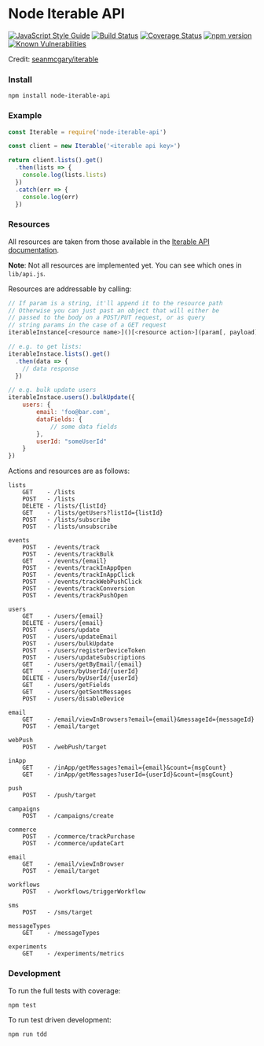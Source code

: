 # Node Iterable API
[![JavaScript Style Guide](https://img.shields.io/badge/code_style-standard-brightgreen.svg)](https://standardjs.com)
[![Build Status](https://travis-ci.org/geoffdutton/iterable-api.svg?branch=master)](https://travis-ci.org/geoffdutton/iterable-api)
[![Coverage Status](https://coveralls.io/repos/github/geoffdutton/iterable-api/badge.svg?branch=master)](https://coveralls.io/github/geoffdutton/iterable-api?branch=master)
[![npm version](https://badge.fury.io/js/node-iterable-api.svg)](https://badge.fury.io/js/node-iterable-api)
[![Known Vulnerabilities](https://snyk.io/test/github/geoffdutton/iterable-api/badge.svg)](https://snyk.io/test/github/geoffdutton/iterable-api)

Credit: [seanmcgary/iterable](https://github.com/seanmcgary/iterable)

### Install

```
npm install node-iterable-api
```

### Example

```javascript
const Iterable = require('node-iterable-api')

const client = new Iterable('<iterable api key>')

return client.lists().get()
  .then(lists => {
    console.log(lists.lists)
  })
  .catch(err => {
    console.log(err)
  })
```

### Resources

All resources are taken from those available in the [Iterable API documentation](https://app.iterable.com/api/docs).

**Note**: Not all resources are implemented yet. You can see which ones in `lib/api.js`.

Resources are addressable by calling:

```javascript
// If param is a string, it'll append it to the resource path
// Otherwise you can just past an object that will either be
// passed to the body on a POST/PUT request, or as query
// string params in the case of a GET request
iterableInstance[<resource name>]()[<resource action>](param[, payload])

// e.g. to get lists:
iterableInstace.lists().get()
  .then(data => {
	// data response
  })

// e.g. bulk update users
iterableInstace.users().bulkUpdate({
	users: {
		email: 'foo@bar.com',
		dataFields: {
			// some data fields
		},
		userId: "someUserId"
	}
})
```

Actions and resources are as follows:

```
lists
	GET    - /lists
	POST   - /lists
	DELETE - /lists/{listId}
	GET    - /lists/getUsers?listId={listId}
	POST   - /lists/subscribe
	POST   - /lists/unsubscribe
	
events
	POST   - /events/track
	POST   - /events/trackBulk
    GET    - /events/{email}
    POST   - /events/trackInAppOpen
    POST   - /events/trackInAppClick
    POST   - /events/trackWebPushClick
	POST   - /events/trackConversion
	POST   - /events/trackPushOpen
	
users
	GET    - /users/{email}
	DELETE - /users/{email}
	POST   - /users/update
	POST   - /users/updateEmail
	POST   - /users/bulkUpdate
	POST   - /users/registerDeviceToken
	POST   - /users/updateSubscriptions
	GET    - /users/getByEmail/{email}
	GET    - /users/byUserId/{userId}
	DELETE - /users/byUserId/{userId}
	GET    - /users/getFields
	GET    - /users/getSentMessages
	POST   - /users/disableDevice

email
    GET    - /email/viewInBrowsers?email={email}&messageId={messageId}
    POST   - /email/target

webPush
    POST   - /webPush/target
    
inApp
    GET    - /inApp/getMessages?email={email}&count={msgCount}
    GET    - /inApp/getMessages?userId={userId}&count={msgCount}
    
push
	POST   - /push/target
	
campaigns
	POST   - /campaigns/create

commerce
	POST   - /commerce/trackPurchase
	POST   - /commerce/updateCart
	
email
	GET    - /email/viewInBrowser
	POST   - /email/target
	
workflows
	POST   - /workflows/triggerWorkflow
	
sms
    POST   - /sms/target
    
messageTypes
    GET    - /messageTypes
    
experiments
    GET    - /experiments/metrics
```

### Development

To run the full tests with coverage:
```
npm test
```

To run test driven development:
```
npm run tdd
```
